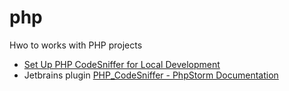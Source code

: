 # php
Hwo to works with PHP projects


+ [Set Up PHP CodeSniffer for Local Development](https://www.twilio.com/blog/set-up-php-codesniffer-local-development-sublime-text-php-storm-vs-code)
+ Jetbrains plugin [PHP_CodeSniffer - PhpStorm Documentation](https://www.jetbrains.com/help/phpstorm/using-php-code-sniffer.html#installing-configuring-code-sniffer)

